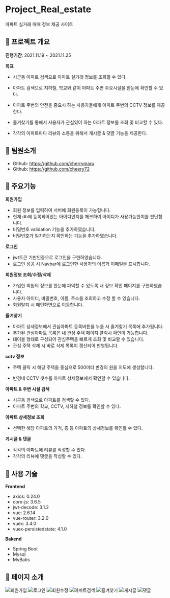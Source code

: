 # Project_Real_estate

아파트 실거래 매매 정보 제공 사이트


## :date: 프로젝트 개요

**진행기간**: 2021.11.19 ~ 2021.11.25

**목표**

- 시군동 아파트 검색으로 아파트 실거래 정보를 조회할 수 있다.

- 아파트 검색으로 지하철, 학교와 같이 아파트 주변 주요시설을 한눈에 확인할 수 있다.

- 아파트 주변의 안전을 중요시 하는 사용자들에게 아파트 주변의 CCTV 정보를 제공한다.

- 즐겨찾기를 통해서 사용자가 관심있어 하는 아파트 정보를 조회 및 비교할 수 있다.

- 각각의 아파트마다 리뷰와 소통을 위해서 게시글 & 댓글 기능을 제공한다.

## :raising_hand: 팀원소개
- Github: https://github.com/cherrymaru
- Github: https://github.com/cheery72

## :hammer: 주요기능

**회원가입**

- 회원 정보를 입력하여 서버에 회원등록이 가능합니다.
- 현재 db에 등록되어있는 아이디인지를 체크하여 아이디가 사용가능한지를 판단합니다.
- 비밀번호 validation 기능을 추가하였습니다.
- 비밀번호가 일치하는지 확인하는 기능을 추가하였습니다.

**로그인**

- jwt토큰 기반인증으로 로그인을 구현하였습니다.
- 로그인 성공 시 Navbar에 로그인한 사용자의 이름과 이메일을 표시합니다.

**회원정보 조회/수정/삭제**

- 가입한 회원의 정보를 한눈에 파악할 수 있도록 내 정보 확인 페이지를 구현하였습니다.
- 사용자 아이디, 비밀번호, 이름, 주소를 조회하고 수정 할 수 있습니다.
- 회원탈퇴 시 메인화면으로 이동합니다.

**즐겨찾기**

- 아파트 상세정보에서 관심아파트 등록버튼을 누를 시 즐겨찾기 목록에 추가됩니다.
- 추가된 관심아파트 목록은 내 관심 주택 페이지 클릭시 확인이 가능합니다.
- 테이블 형태로 구성되어 관심주택을 빠르게 조회 및 비교할 수 있습니다.
- 관심 주택 삭제 시 바로 삭제 목록이 갱신되어 반영됩니다.

**cctv 정보**

- 주택 클릭 시 해당 주택을 중심으로 500미터 반경의 원을 지도에 생성합니다.

- 반경내 CCTV 갯수를 아파트 상세정보에서 확인할 수 있습니다.

  

**아파트 & 주변 시설 검색**

- 시구동 검색으로 아파트를 검색할 수 있다.
- 아파트 주변의 학교, CCTV, 지하철 정보를 확인할 수 있다.

**아파트 상세정보 조회**

- 선택한 해당 아파트의 가격, 층 등 아파트의 상세정보를 확인할 수 있다.


**게시글 & 댓글**

- 각각의 아파트에 리뷰를 작성할 수 있다.
- 각각의 리뷰에 댓글을 작성할 수 있다.

 
## :wrench: 사용 기술

**Frontend**

-  axios: 0.24.0
-  core-js: 3.6.5
-  jwt-decode: 3.1.2
-  vue: 2.6.14
-  vue-router: 3.2.0
-  vuex: 3.4.0
-  vuex-persistedstate: 4.1.0

**Bakend** 

- Spring Boot
- Mysql
- MyBatis


## :bookmark_tabs: 페이지 소개

![회원가입](https://user-images.githubusercontent.com/69693631/144235679-a9149370-b5ce-4198-824f-43e536627af5.png)
![로그인](https://user-images.githubusercontent.com/69693631/144235797-25e5beaf-8d74-4c52-9823-86bd0f1d2395.png)
![회원수정](https://user-images.githubusercontent.com/69693631/144235914-bda92203-716d-4868-9db8-b7b5e8290667.png)
![아파트검색](https://user-images.githubusercontent.com/69693631/144235883-8630afa1-8cbf-440f-b08a-af6610b66456.png)
![즐겨찾기](https://user-images.githubusercontent.com/69693631/144235956-1f544660-0d2e-497d-b4d7-329469a8a1c3.png)
![게시글](https://user-images.githubusercontent.com/69693631/144241871-518c78d6-8a33-4e21-a793-e034b83f8bb0.png)
![댓글](https://user-images.githubusercontent.com/69693631/144241877-056a2aa0-0e31-4f33-9655-554507554aa8.png)

